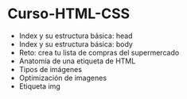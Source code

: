 # Curso-HTML-CSS

- Index y su estructura básica: head
- Index y su estructura básica: body
- Reto: crea tu lista de compras del supermercado
- Anatomía de una etiqueta de HTML
- Tipos de imágenes
- Optimización de imagenes
- Etiqueta img